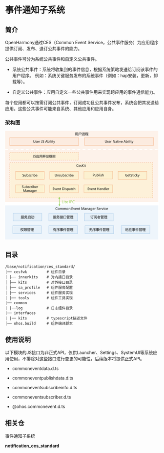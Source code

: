 # 事件通知子系统

## 简介

OpenHarmony通过CES（Common Event Service，公共事件服务）为应用程序提供订阅、发布、退订公共事件的能力。

公共事件可分为系统公共事件和自定义公共事件。

- 系统公共事件：系统将收集到的事件信息，根据系统策略发送给订阅该事件的用户程序。 例如：系统关键服务发布的系统事件（例如：hap安装，更新，卸载等）。

- 自定义公共事件：应用自定义一些公共事件用来实现跨应用的事件通信能力。

每个应用都可以按需订阅公共事件，订阅成功且公共事件发布，系统会把其发送给应用。这些公共事件可能来自系统、其他应用和应用自身。

### 架构图

![](figures/cesfwk_architecture_diagram.png "公共事件服务架构图")

## 目录

```
/base/notification/ces_standard/
│── cesfwk         # 组件目录
│ ├── innerkits    # 对内接口目录
│ ├── kits         # 对外接口目录
│ ├── sa_profile   # 组件服务配置
│ ├── services     # 组件服务实现
│ ├── tools        # 组件工具实现
|── common
| |──log		   # 日志组件目录
|── interfaces
| |── kits         # typescript描述文件
│── ohos.build     # 组件编译脚本

```

## 使用说明

以下模块的JS接口为非正式API，仅供Launcher、Settings、SystemUI等系统应用使用，不排除对这些接口进行变更的可能性，后续版本将提供正式API。

- commoneventdata.d.ts

- commoneventpublishdata.d.ts

- commoneventsubscribeinfo.d.ts

- commoneventsubscriber.d.ts

- @ohos.commonevent.d.ts

## 相关仓

事件通知子系统

**notification_ces_standard**

